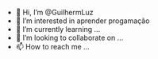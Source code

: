 - 👋 Hi, I’m @GuilhermLuz
- 👀 I’m interested in  aprender progamação
- 🌱 I’m currently learning ...
- 💞️ I’m looking to collaborate on ...
- 📫 How to reach me ...

<!---
GuilhermLuz/GuilhermLuz is a ✨ special ✨ repository because its `README.md` (this file) appears on your GitHub profile.
You can click the Preview link to take a look at your changes.
--->
